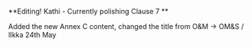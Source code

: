 **Editing! Kathi - Currently polishing Clause 7  **

Added the new Annex C content, changed the title from O&M -> OM&S / Ilkka 24th May
